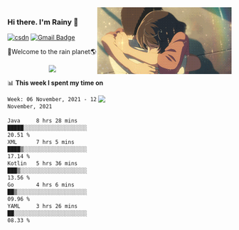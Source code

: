 <img  align='right' height="150" src="https://github.com/LikeRainDay/LikeRainDay/blob/master/pic/img_rain_1.gif?raw=true">



### Hi there. I'm Rainy :lemon:

[![csdn](https://img.shields.io/badge/-csdn-c14438?style=flat-square&logo=c&logoColor=white)](https://blog.csdn.net/qq_15807167)
[![Gmail Badge](https://img.shields.io/badge/-gmail-c14438?style=flat-square&logo=Gmail&logoColor=white&link=mailto:houshuai0816@gmail.com)](mailto:houshuai0816@gmail.com)

🚀Welcome to the rain planet🌎

<center>
<img align='center'  src="https://source.unsplash.com/random/1200x600">
</center>

📊 **This week I spent my time on**

<img align='right'   width="300" src="https://github-readme-stats.vercel.app/api?username=LikeRainDay&show_icons=true&title_color=fff&icon_color=79ff97&text_color=9f9f9f&bg_color=151515">

<!--START_SECTION:waka-->
```text
Week: 06 November, 2021 - 12 November, 2021

Java     8 hrs 28 mins   █████░░░░░░░░░░░░░░░░░░░░   20.51 % 
XML      7 hrs 5 mins    ████▒░░░░░░░░░░░░░░░░░░░░   17.14 % 
Kotlin   5 hrs 36 mins   ███▒░░░░░░░░░░░░░░░░░░░░░   13.56 % 
Go       4 hrs 6 mins    ██▒░░░░░░░░░░░░░░░░░░░░░░   09.96 % 
YAML     3 hrs 26 mins   ██░░░░░░░░░░░░░░░░░░░░░░░   08.33 % 
```
<!--END_SECTION:waka-->
